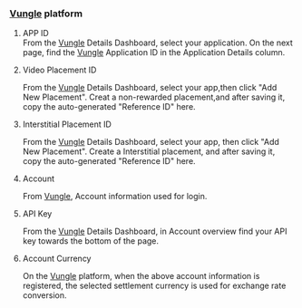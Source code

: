 ###  [Vungle](http://www.vungle.com/) platform
1.   APP ID     
From the [Vungle](http://www.vungle.com/) Details Dashboard, select your application. On the next page, find the [Vungle](http://www.vungle.com/) Application ID in the Application Details column.
2.  Video Placement ID
     
     From the [Vungle](http://www.vungle.com/) Details Dashboard, select your app,then click "Add New Placement". Creat a non-rewarded placement,and after saving it, copy the auto-generated "Reference ID" here.

3.  Interstitial Placement ID    

    From the [Vungle](http://www.vungle.com/) Details Dashboard, select your app, then click "Add New Placement". Create a Interstitial placement, and after saving it, copy the auto-generated "Reference ID" here.
4. Account

    From [Vungle](http://www.vungle.com/), Account information used for login.
5. API Key
    
     From the [Vungle](http://www.vungle.com/) Details Dashboard, in Account overview find your API key towards the bottom of the page. 
6. Account Currency

   On the  [Vungle](http://www.vungle.com/) platform, when the above account information is registered, the selected settlement currency is used for exchange rate conversion.

